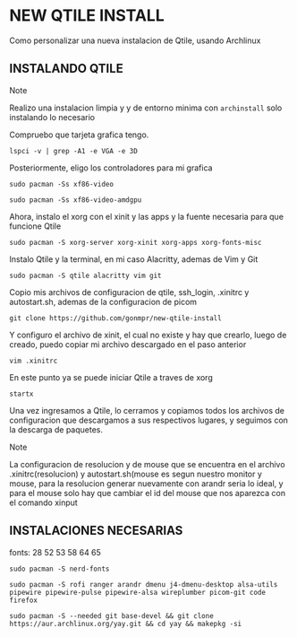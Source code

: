 # NEW QTILE INSTALL
Como personalizar una nueva instalacion de Qtile, usando Archlinux

                                                                                                                                                                                         
## INSTALANDO QTILE                                                                                                                                                                                            
                                                                                                                                                                                                
                                                                                                                                                                      
>[!NOTE]
> Realizo una instalacion limpia y y de entorno minima con ```archinstall``` solo instalando lo necesario

Compruebo que tarjeta grafica tengo.                     
```
lspci -v | grep -A1 -e VGA -e 3D
```
                                                                                                                                                                                                                                        
Posteriormente, eligo los controladores para mi grafica                      
```
sudo pacman -Ss xf86-video
```
                                                                                                                                                                                    
```
sudo pacman -Ss xf86-video-amdgpu
```
                                                                                                                                                                                                                                        
Ahora, instalo el xorg con el xinit y las apps y la fuente necesaria para que funcione Qtile
```
sudo pacman -S xorg-server xorg-xinit xorg-apps xorg-fonts-misc
```
                                                                                                                                                                                                                                        
Instalo Qtile y la terminal, en mi caso Alacritty, ademas de Vim y Git
```
sudo pacman -S qtile alacritty vim git
```

Copio mis archivos de configuracion de qtile, ssh_login, .xinitrc y autostart.sh, ademas de la configuracion de picom
```
git clone https://github.com/gonmpr/new-qtile-install
```                                                                                                                                                                                                                                      
                                                                                                                                                                                                                                        
Y configuro el archivo de xinit, el cual no existe y hay que crearlo, luego de creado, puedo copiar mi archivo descargado en el paso anterior                                                                    

```
vim .xinitrc                                                                                      
```
                                                                                                                                                                                                                                        
En este punto ya se puede iniciar Qtile a traves de xorg                                                                                    
```
startx
```

Una vez ingresamos a Qtile, lo cerramos y copiamos todos los archivos de configuracion que descargamos a sus respectivos lugares, y seguimos con la descarga de paquetes.                                                                                 
>[!NOTE]
> La configuracion de resolucion y de mouse que se encuentra en el archivo .xinitrc(resolucion) y autostart.sh(mouse es segun nuestro monitor y mouse,
>  para la resolucion generar nuevamente con arandr seria lo ideal, y para el mouse solo hay que cambiar el id del mouse que nos aparezca con el comando xinput                                                                                                                                                                                                                                   
                                                                                                                                                                                                                                        
                                                                                                                                                                                                                                        
## INSTALACIONES NECESARIAS
fonts: 28 52 53 58 64 65
```
sudo pacman -S nerd-fonts 
```                                                                                                                                                                                                                                        

                                                                                                                                                                                                                                        
```
sudo pacman -S rofi ranger arandr dmenu j4-dmenu-desktop alsa-utils pipewire pipewire-pulse pipewire-alsa wireplumber picom-git code firefox

sudo pacman -S --needed git base-devel && git clone https://aur.archlinux.org/yay.git && cd yay && makepkg -si
```

                                                                                                                                                                                                                                        

                                                                                                                                                                                                                                        
                                                                                                                                                                        
                                                                                                                                                                                                                               

                                                                                                                                                                                                                                        
                                                                                                                                                                                                                                        

                                                                                                                                                                                                                                        
                                                                                                     
                                                                                                                                                                                                                  
                                                                                                                                                                                                                                                                                                                                                                                                                                                                                                                        
